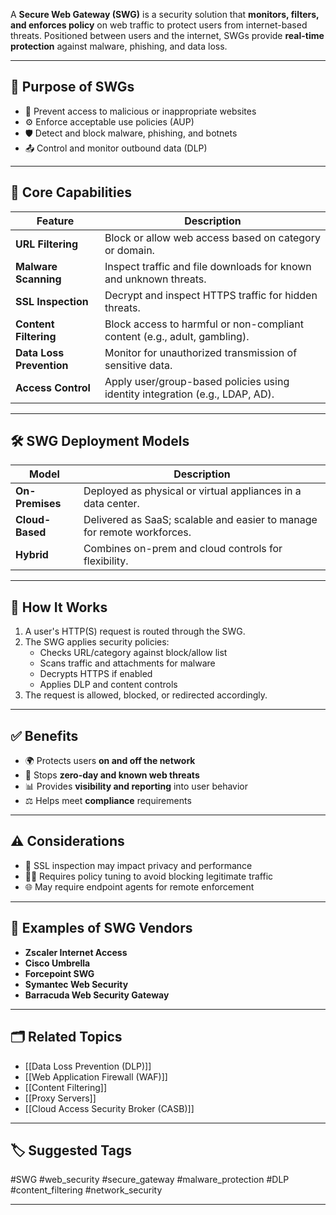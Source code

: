 A **Secure Web Gateway (SWG)** is a security solution that **monitors, filters, and enforces policy** on web traffic to protect users from internet-based threats. Positioned between users and the internet, SWGs provide **real-time protection** against malware, phishing, and data loss.

---

## 🎯 Purpose of SWGs

- 🔐 Prevent access to malicious or inappropriate websites
- ⚙️ Enforce acceptable use policies (AUP)
- 🛡️ Detect and block malware, phishing, and botnets
- 📤 Control and monitor outbound data (DLP)

---

## 🧱 Core Capabilities

| Feature                   | Description |
|---------------------------|-------------|
| **URL Filtering**          | Block or allow web access based on category or domain. |
| **Malware Scanning**       | Inspect traffic and file downloads for known and unknown threats. |
| **SSL Inspection**         | Decrypt and inspect HTTPS traffic for hidden threats. |
| **Content Filtering**      | Block access to harmful or non-compliant content (e.g., adult, gambling). |
| **Data Loss Prevention**   | Monitor for unauthorized transmission of sensitive data. |
| **Access Control**         | Apply user/group-based policies using identity integration (e.g., LDAP, AD). |

---

## 🛠 SWG Deployment Models

| Model        | Description |
|--------------|-------------|
| **On-Premises** | Deployed as physical or virtual appliances in a data center. |
| **Cloud-Based** | Delivered as SaaS; scalable and easier to manage for remote workforces. |
| **Hybrid**       | Combines on-prem and cloud controls for flexibility. |

---

## 🧠 How It Works

1. A user's HTTP(S) request is routed through the SWG.
2. The SWG applies security policies:
   - Checks URL/category against block/allow list
   - Scans traffic and attachments for malware
   - Decrypts HTTPS if enabled
   - Applies DLP and content controls
3. The request is allowed, blocked, or redirected accordingly.

---

## ✅ Benefits

- 🌍 Protects users **on and off the network**
- 🛑 Stops **zero-day and known web threats**
- 📊 Provides **visibility and reporting** into user behavior
- ⚖️ Helps meet **compliance** requirements

---

## ⚠️ Considerations

- 🔑 SSL inspection may impact privacy and performance
- 🧑‍💻 Requires policy tuning to avoid blocking legitimate traffic
- 🌐 May require endpoint agents for remote enforcement

---

## 🧰 Examples of SWG Vendors

- **Zscaler Internet Access**
- **Cisco Umbrella**
- **Forcepoint SWG**
- **Symantec Web Security**
- **Barracuda Web Security Gateway**

---

## 🗂 Related Topics

- [[Data Loss Prevention (DLP)]]
- [[Web Application Firewall (WAF)]]
- [[Content Filtering]]
- [[Proxy Servers]]
- [[Cloud Access Security Broker (CASB)]]

---

## 🏷 Suggested Tags

#SWG #web_security #secure_gateway #malware_protection #DLP #content_filtering #network_security

---
